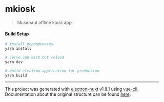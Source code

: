 # mkiosk

> Musenaut offline kiosk app

#### Build Setup

``` bash
# install dependencies
yarn install

# serve app with hot reload
yarn dev

# build electron application for production
yarn build

```

---

This project was generated with [electron-nuxt](https://github.com/michalzaq12/electron-nuxt) v1.8.1 using [vue-cli](https://github.com/vuejs/vue-cli). Documentation about the original structure can be found [here](https://github.com/michalzaq12/electron-nuxt/blob/master/README.md).
